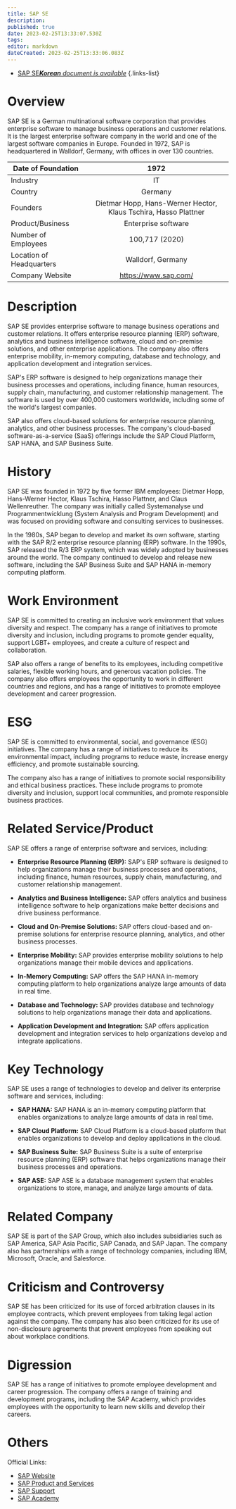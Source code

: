 ```yaml
---
title: SAP SE
description: 
published: true
date: 2023-02-25T13:33:07.530Z
tags: 
editor: markdown
dateCreated: 2023-02-25T13:33:06.083Z
---
```


- [SAP SE***Korean** document is available*](/ko/Knowledge-base/Dictionary/Company/sap-se)
{.links-list}


# Overview
SAP SE is a German multinational software corporation that provides enterprise software to manage business operations and customer relations. It is the largest enterprise software company in the world and one of the largest software companies in Europe. Founded in 1972, SAP is headquartered in Walldorf, Germany, with offices in over 130 countries.

| Date of Foundation | 1972  |
| ------------------ |:-----:|
| Industry           | IT    |
| Country            | Germany|
| Founders           | Dietmar Hopp, Hans-Werner Hector, Klaus Tschira, Hasso Plattner|
| Product/Business   | Enterprise software|
| Number of Employees| 100,717 (2020)|
| Location of Headquarters | Walldorf, Germany|
| Company Website    | https://www.sap.com/ |

# Description

SAP SE provides enterprise software to manage business operations and customer relations. It offers enterprise resource planning (ERP) software, analytics and business intelligence software, cloud and on-premise solutions, and other enterprise applications. The company also offers enterprise mobility, in-memory computing, database and technology, and application development and integration services.

SAP's ERP software is designed to help organizations manage their business processes and operations, including finance, human resources, supply chain, manufacturing, and customer relationship management. The software is used by over 400,000 customers worldwide, including some of the world's largest companies.

SAP also offers cloud-based solutions for enterprise resource planning, analytics, and other business processes. The company's cloud-based software-as-a-service (SaaS) offerings include the SAP Cloud Platform, SAP HANA, and SAP Business Suite.

# History

SAP SE was founded in 1972 by five former IBM employees: Dietmar Hopp, Hans-Werner Hector, Klaus Tschira, Hasso Plattner, and Claus Wellenreuther. The company was initially called Systemanalyse und Programmentwicklung (System Analysis and Program Development) and was focused on providing software and consulting services to businesses.

In the 1980s, SAP began to develop and market its own software, starting with the SAP R/2 enterprise resource planning (ERP) software. In the 1990s, SAP released the R/3 ERP system, which was widely adopted by businesses around the world. The company continued to develop and release new software, including the SAP Business Suite and SAP HANA in-memory computing platform.

# Work Environment

SAP SE is committed to creating an inclusive work environment that values diversity and respect. The company has a range of initiatives to promote diversity and inclusion, including programs to promote gender equality, support LGBT+ employees, and create a culture of respect and collaboration.

SAP also offers a range of benefits to its employees, including competitive salaries, flexible working hours, and generous vacation policies. The company also offers employees the opportunity to work in different countries and regions, and has a range of initiatives to promote employee development and career progression.

# ESG

SAP SE is committed to environmental, social, and governance (ESG) initiatives. The company has a range of initiatives to reduce its environmental impact, including programs to reduce waste, increase energy efficiency, and promote sustainable sourcing.

The company also has a range of initiatives to promote social responsibility and ethical business practices. These include programs to promote diversity and inclusion, support local communities, and promote responsible business practices.

# Related Service/Product

SAP SE offers a range of enterprise software and services, including:

* **Enterprise Resource Planning (ERP):** SAP's ERP software is designed to help organizations manage their business processes and operations, including finance, human resources, supply chain, manufacturing, and customer relationship management.

* **Analytics and Business Intelligence:** SAP offers analytics and business intelligence software to help organizations make better decisions and drive business performance.

* **Cloud and On-Premise Solutions:** SAP offers cloud-based and on-premise solutions for enterprise resource planning, analytics, and other business processes.

* **Enterprise Mobility:** SAP provides enterprise mobility solutions to help organizations manage their mobile devices and applications.

* **In-Memory Computing:** SAP offers the SAP HANA in-memory computing platform to help organizations analyze large amounts of data in real time.

* **Database and Technology:** SAP provides database and technology solutions to help organizations manage their data and applications.

* **Application Development and Integration:** SAP offers application development and integration services to help organizations develop and integrate applications.

# Key Technology

SAP SE uses a range of technologies to develop and deliver its enterprise software and services, including:

* **SAP HANA:** SAP HANA is an in-memory computing platform that enables organizations to analyze large amounts of data in real time.

* **SAP Cloud Platform:** SAP Cloud Platform is a cloud-based platform that enables organizations to develop and deploy applications in the cloud.

* **SAP Business Suite:** SAP Business Suite is a suite of enterprise resource planning (ERP) software that helps organizations manage their business processes and operations.

* **SAP ASE:** SAP ASE is a database management system that enables organizations to store, manage, and analyze large amounts of data.

# Related Company

SAP SE is part of the SAP Group, which also includes subsidiaries such as SAP America, SAP Asia Pacific, SAP Canada, and SAP Japan. The company also has partnerships with a range of technology companies, including IBM, Microsoft, Oracle, and Salesforce.

# Criticism and Controversy

SAP SE has been criticized for its use of forced arbitration clauses in its employee contracts, which prevent employees from taking legal action against the company. The company has also been criticized for its use of non-disclosure agreements that prevent employees from speaking out about workplace conditions.

# Digression

SAP SE has a range of initiatives to promote employee development and career progression. The company offers a range of training and development programs, including the SAP Academy, which provides employees with the opportunity to learn new skills and develop their careers.

# Others

Official Links:

* [SAP Website](https://www.sap.com/)
* [SAP Product and Services](https://www.sap.com/products.html)
* [SAP Support](https://support.sap.com/)
* [SAP Academy](https://www.sap.com/corporate/en/services/academy.html)